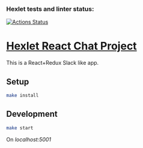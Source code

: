 ### Hexlet tests and linter status:

[![Actions Status](https://github.com/WitsonBair/frontend-project-12/actions/workflows/hexlet-check.yml/badge.svg)](https://github.com/WitsonBair/frontend-project-12/actions)

# [Hexlet React Chat Project](https://hexlet-chat-6aha.onrender.com/)

This is a React+Redux Slack like app.

## Setup

```bash
make install
```

## Development

```bash
make start
```

On _localhost:5001_
